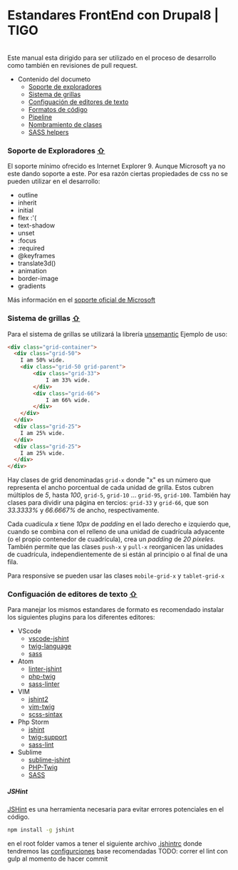 # Estandares FrontEnd con Drupal8 | **TIGO**

\
Este manual esta dirigido para ser utilizado en el proceso de desarrollo como también en revisiones de pull request.
<a id="menu"></a>
* Contenido del documeto
    - [Soporte de exploradores](#support)
    - [Sistema de grillas](#grids)
    - [Configuación de editores de texto](#editors)
    - [Formatos de código](#code)
    - [Pipeline](#pipeline)
    - [Nombramiento de clases](#class-naming)
    - [SASS helpers](#sass)

<a id="support"></a>
### Soporte de Exploradores [&#8679;](#menu)
El soporte mínimo ofrecido es Internet Explorer 9. Aunque Microsoft ya no este dando soporte a este. Por esa razón ciertas propiedades de css no se pueden utilizar en el desarrollo:

*   outline
*   inherit
*   initial
*   flex :'(
*   text-shadow
*   unset
*   :focus
*   :required
*   @keyframes
*   translate3d()
*   animation
*   border-image
*   gradients

Más información en el [soporte oficial de Microsoft](https://msdn.microsoft.com/en-us/library/hh781508%28v=vs.85%29.aspx?f=255&MSPPError=-2147217396)

<a id="grids"></a>
### Sistema de grillas [&#8679;](#menu)

Para el sistema de grillas se utilizará la librería [unsemantic](https://unsemantic.com)
Ejemplo de uso:
```html
<div class="grid-container">
  <div class="grid-50">
    I am 50% wide.
    <div class="grid-50 grid-parent">
        <div class="grid-33">
            I am 33% wide.
        </div>
        <div class="grid-66">
            I am 66% wide.
        </div>
    </div>
  </div>
  <div class="grid-25">
    I am 25% wide.
  </div>
  <div class="grid-25">
    I am 25% wide.
  </div>
</div>
```
Hay clases de grid denominadas `grid-x` donde "x" es un número que representa el ancho porcentual de cada unidad de grilla. Estos cubren múltiplos de *5*, hasta *100*, `grid-5`, `grid-10` ... `grid-95`, `grid-100`. También hay clases para dividir una página en tercios: `grid-33` y `grid-66`, que son *33.3333%* y *66.6667%* de ancho, respectivamente.

Cada cuadícula *x* tiene *10px* de *padding* en el lado derecho e izquierdo que, cuando se combina con el relleno de una unidad de cuadrícula adyacente (o el propio contenedor de cuadrícula), crea un *padding* de *20 píxeles*. También permite que las clases `push-x` y `pull-x` reorganicen las unidades de cuadrícula, independientemente de si están al principio o al final de una fila.

Para responsive se pueden usar las clases `mobile-grid-x` y `tablet-grid-x`

### Configuación de editores de texto [&#8679;](#menu)

Para manejar los mismos estandares de formato es recomendado instalar los siguientes plugins para los diferentes editores:

*   VScode
    +   [vscode-jshint](https://github.com/Microsoft/vscode-jshint)
    +   [twig-language](https://marketplace.visualstudio.com/items?itemName=mblode.twig-language)
    +   [sass](https://marketplace.visualstudio.com/items?itemName=robinbentley.sass-indented)
*   Atom
    +   [linter-jshint](https://github.com/AtomLinter/linter-jshint)
    +   [php-twig](https://atom.io/packages/php-twig)
    +   [sass-linter](https://atom.io/packages/linter-sass-lint)
*   VIM
    +   [jshint2](https://github.com/Shutnik/jshint2.vim)
    +   [vim-twig](https://github.com/evidens/vim-twig)
    +   [scss-sintax](https://github.com/cakebaker/scss-syntax.vim)
*   Php Storm
    +   [jshint](https://www.jetbrains.com/help/phpstorm/jshint.html)
    +   [twig-support](https://plugins.jetbrains.com/plugin/7303-twig-support)
    +   [sass-lint](https://plugins.jetbrains.com/plugin/8171-sass-lint)
*   Sublime
    +   [sublime-jshint](https://github.com/uipoet/sublime-jshint)
    +   [PHP-Twig](https://packagecontrol.io/packages/PHP-Twig)
    +   [SASS](https://packagecontrol.io/packages/Sass)

##### JSHint
[]()
[JSHint](http://jshint.com/) es una herramienta necesaria para evitar errores potenciales en el código.
```bash
npm install -g jshint
```
en el root folder vamos a tener el siguiente archivo [.jshintrc](https://gist.github.com/bitsjohanmendez/780e50dc598a17786733bb962bf5745c) donde tendremos las [configurciones](http://jshint.com/docs/options/) base recomendadas
TODO: correr el lint con gulp al momento de hacer commit
